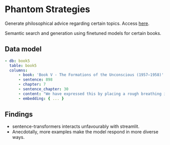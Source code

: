 # Phantom Strategies

Generate philosophical advice regarding certain topics. Access [here](https://prophetic.streamlit.app/).

Semantic search and generation using finetuned models for certain books.

## Data model

```yaml
- db: book5
  table: book5
  columns:
      - book: 'Book V - The Formations of the Unconscious (1957–1958)'
      - sentence: 898
      - chapter: 7
      - sentence_chapter: 30
      - content: "We have expressed this by placing a rough breathing in parenthesis in α' φ', namely that the Other homologates it as such, homologates it as message, authenticates it as a joke."
      - embedding: { ... }
```

## Findings

-   sentence-transformers interacts unfavourably with streamlit.
-   Anecdotally, more examples make the model respond in more diverse ways.
